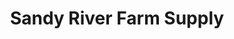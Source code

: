 ---
title: "Sandy River Farm Supply"
url: /new-sharon/sandy-river-farm-supply/
shop: Lebensmittel
---